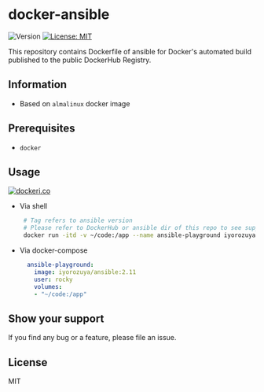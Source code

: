 <h1>docker-ansible</h1>
<p>
  <img alt="Version" src="https://img.shields.io/badge/version-0.9.0-blue.svg?cacheSeconds=2592000" />
  <a href="#" target="_blank">
    <img alt="License: MIT" src="https://img.shields.io/badge/License-MIT-yellow.svg" />
  </a>
</p>

This repository contains Dockerfile of ansible for Docker's automated build published to the public DockerHub Registry.

## Information
- Based on ``almalinux`` docker image

## Prerequisites
- ``docker``

## Usage

  [![dockeri.co](https://dockeri.co/image/iyorozuya/ansible)](https://hub.docker.com/r/iyorozuya/ansible)

  * Via shell
     ```sh
      # Tag refers to ansible version
      # Please refer to DockerHub or ansible dir of this repo to see supported versions
      docker run -itd -v ~/code:/app --name ansible-playground iyorozuya/ansible:2.11 # ansible v2.11
     ```
  * Via docker-compose
      ```yaml
        ansible-playground:
          image: iyorozuya/ansible:2.11
          user: rocky
          volumes:
          - "~/code:/app"
      ```
      
## Show your support
If you find any bug or a feature, please file an issue.

## License
MIT
